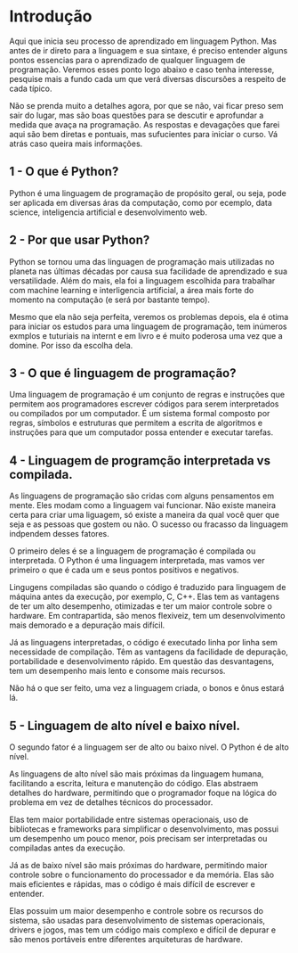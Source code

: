 # Introdução

Aqui que inicia seu processo de aprendizado em linguagem Python. Mas antes de ir direto para a linguagem e sua sintaxe, é preciso entender alguns pontos essencias para o aprendizado de qualquer linguagem de programação. Veremos esses ponto logo abaixo e caso tenha interesse, pesquise mais a fundo cada um que verá diversas discursões a respeito de cada típico. 

Não se prenda muito a detalhes agora, por que se não, vai ficar preso sem sair do lugar, mas são boas questões para se descutir e aprofundar a medida que avaça na programação. As respostas e devagações que farei aqui são bem diretas e pontuais, mas sufucientes para iniciar o curso. Vá atrás caso queira mais informações.

## 1 - O que é Python?

Python é uma linguagem de programação de propósito geral, ou seja, pode ser aplicada em diversas áras da computação, como por ecemplo, data science, inteligencia artificial e desenvolvimento web.

## 2 - Por que usar Python?

Python se tornou uma das linguagen de programação mais utilizadas no planeta nas últimas décadas por causa sua facilidade de aprendizado e sua versatilidade. Além do mais, ela foi a linguagem escolhida para trabalhar com machine learning e interligencia artificial, a área mais forte do momento na computação (e será por bastante tempo). 

Mesmo que ela não seja perfeita, veremos os problemas depois, ela é otima para iniciar os estudos para uma linguagem de programação, tem inúmeros exmplos e tuturiais na internt e em livro e é muito poderosa uma vez que a domine. Por isso da escolha dela.

## 3 - O que é linguagem de programação?

Uma linguagem de programação é um conjunto de regras e instruções que permitem aos programadores escrever códigos para serem interpretados ou compilados por um computador. É um sistema formal composto por regras, símbolos e estruturas que permitem a escrita de algoritmos e instruções para que um computador possa entender e executar tarefas.

## 4 - Linguagem de programção interpretada vs compilada.

As linguagens de programação são cridas com alguns pensamentos em mente. Eles modam como a linguagem vai funcionar. Não existe maneira certa para criar uma liguagem, só existe a maneira da qual você quer que seja e as pessoas que gostem ou não. O sucesso ou fracasso da linguagem indpendem desses fatores. 

O primeiro deles é se a linguagem de programação é compilada ou interpretada. O Python é uma linguagem interpretada, mas vamos ver primeiro o que é cada um e seus pontos positivos e negativos.

Lingugens compiladas são quando o código é traduzido para linguagem de máquina antes da execução, por exemplo, C, C++. Elas tem as vantagens de ter um alto desempenho, otimizadas e ter um maior controle sobre o hardware. Em contrapartida, são menos flexiveiz, tem um desenvolvimento mais demorado e a depuração mais difícil.

Já as linguagens interpretadas, o código é executado linha por linha sem necessidade de compilação. Têm as vantagens da facilidade de depuração, portabilidade e desenvolvimento rápido. Em questão das desvantagens, tem um desempenho mais lento e consome mais recursos.

Não há o que ser feito, uma vez a linguagem criada, o bonos e ônus estará lá.

## 5 -  Linguagem de alto nível e baixo nível.

O segundo fator é a linguagem ser de alto ou baixo nível. O Python é de alto nível.

As linguagens de alto nível são mais próximas da linguagem humana, facilitando a escrita, leitura e manutenção do código. Elas abstraem detalhes do hardware, permitindo que o programador foque na lógica do problema em vez de detalhes técnicos do processador.

Elas tem maior portabilidade entre sistemas operacionais, uso de bibliotecas e frameworks para simplificar o desenvolvimento, mas possui um desempenho um pouco menor, pois precisam ser interpretadas ou compiladas antes da execução.

Já as de baixo nível são mais próximas do hardware, permitindo maior controle sobre o funcionamento do processador e da memória. Elas são mais eficientes e rápidas, mas o código é mais difícil de escrever e entender.

Elas possuim um maior desempenho e controle sobre os recursos do sistema, são usadas para desenvolvimento de sistemas operacionais, drivers e jogos, mas tem um código mais complexo e difícil de depurar e são menos portáveis entre diferentes arquiteturas de hardware.
